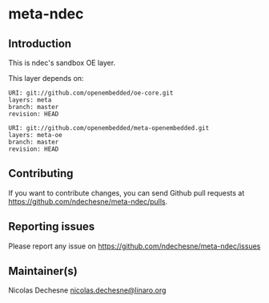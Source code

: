 # meta-ndec

## Introduction

This is ndec's sandbox OE layer.

This layer depends on:

```
URI: git://github.com/openembedded/oe-core.git
layers: meta
branch: master
revision: HEAD
```

```
URI: git://github.com/openembedded/meta-openembedded.git
layers: meta-oe
branch: master
revision: HEAD
```

## Contributing

If you want to contribute changes, you can send Github pull requests at
https://github.com/ndechesne/meta-ndec/pulls.

## Reporting issues

Please report any issue on https://github.com/ndechesne/meta-ndec/issues

## Maintainer(s)

Nicolas Dechesne <nicolas.dechesne@linaro.org>
